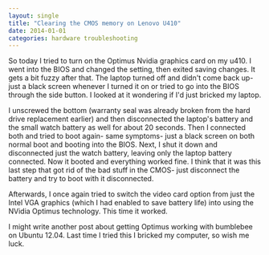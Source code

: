 ```yaml
---
layout: single
title: "Clearing the CMOS memory on Lenovo U410"
date: 2014-01-01
categories: hardware troubleshooting
---
```


So today I tried to turn on the Optimus Nvidia graphics card on my u410. I went into the BIOS and changed the setting, then exited saving changes. It gets a bit fuzzy after that. The laptop turned off and didn't come back up- just a black screen whenever I turned it on or tried to go into the BIOS through the side button. I looked at it wondering if I'd just bricked my laptop.

I unscrewed the bottom (warranty seal was already broken from the hard drive replacement earlier) and then disconnected the laptop's battery and the small watch battery as well for about 20 seconds. Then I connected both and tried to boot again- same symptoms- just a black screen on both normal boot and booting into the BIOS. Next, I shut it down and disconnected just the watch battery, leaving only the laptop battery connected. Now it booted and everything worked fine. I think that it was this last step that got rid of the bad stuff in the CMOS- just disconnect the battery and try to boot with it disconnected.

Afterwards, I once again tried to switch the video card option from just the Intel VGA graphics (which I had enabled to save battery life) into using the NVidia Optimus technology. This time it worked.

I might write another post about getting Optimus working with bumblebee on Ubuntu 12.04. Last time I tried this I bricked my computer, so wish me luck.
